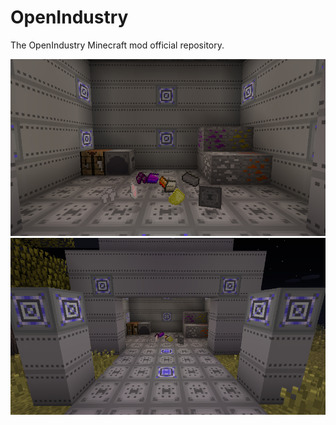 OpenIndustry
============

The OpenIndustry Minecraft mod official repository. 

![Screenshot 01 of 0.9.5](/Screenshots/0.9.5/0.9.5_01.png?raw=true "Screenshot 01 of 0.9.5")
![Screenshot 02 of 0.9.5](/Screenshots/0.9.5/0.9.5_02.png?raw=true "Screenshot 02 of 0.9.5")

